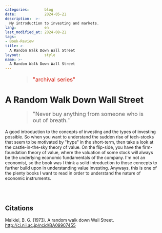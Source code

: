 ```yaml
---
categories:       blog
date:             2024-05-21
description:  >-
  My introduction to investing and markets.
lang:             en
last_modified_at: 2024-08-21
tags:
- Book-Review
title: >-
  A Random Walk Down Wall Street
layout:           style
name: >-
  A Random Walk Down Wall Street
---
```


<figure class="container-lg" style="padding: 0;">
    <blockquote class="blockquote" style="font-size: 18px; color: red;">
    <p style="color: #D21404;">"archival series"</p>
    </blockquote>
</figure>

# A Random Walk Down Wall Street

<figure class="container-lg" style="padding: 0;">
    <blockquote class="blockquote" style="font-size: 18px;">
    <p>"Never buy anything from someone who is out of breath."</p>
    </blockquote>
</figure>

A good introduction to the concepts of investing and the types of investing possible. So when you want to understand the sudden rise of tech-stocks that seem to be motivated by "hype" in the short-term, then take a look at the castle-in-the-sky theory of value. On the flip-side, you have the firm-foundation theory of value, where the valuation of some stock will always be the underlying economic fundamentals of the company. I'm not an economist, so the book was I think a solid introduction to those concepts to further build upon in understanding value investing. Anyways, this is one of the plenty books I want to read in order to understand the nature of economic instruments.

<br/><br/>

## Citations

Malkiel, B. G. (1973). A random walk down Wall Street. http://ci.nii.ac.jp/ncid/BA09907455
